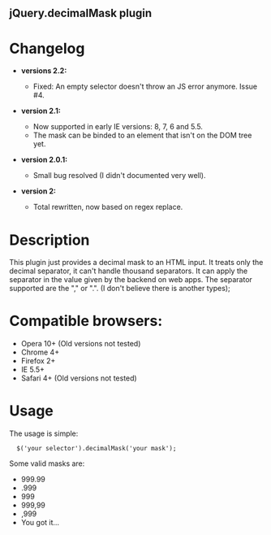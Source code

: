 ## jQuery.decimalMask plugin

# Changelog

- **versions 2.2:**
  - Fixed: An empty selector doesn't throw an JS error anymore. Issue #4.

- **version 2.1:**
  - Now supported in early IE versions: 8, 7, 6 and 5.5.
  - The mask can be binded to an element that isn't on the DOM tree yet.

- **version 2.0.1:**
  - Small bug resolved (I didn't documented very well).

- **version 2:**
  - Total rewritten, now based on regex replace.
  
# Description

This plugin just provides a decimal mask to an HTML input.
It treats only the decimal separator, it can't handle thousand separators.
It can apply the separator in the value given by the backend on web apps.
The separator supported are the "," or ".". (I don't believe there is another types);

# Compatible browsers:
  * Opera 10+ (Old versions not tested)
  * Chrome 4+
  * Firefox 2+
  * IE 5.5+
  * Safari 4+ (Old versions not tested)
  
# Usage

The usage is simple:

      $('your selector').decimalMask('your mask');
 
Some valid masks are:

  * 999.99
  * .999
  * 999
  * 999,99
  * ,999
  * You got it...